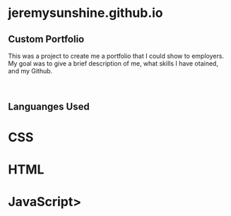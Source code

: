 # jeremysunshine.github.io

<h2> Custom Portfolio </h2>
<p> This was a project to create me a portfolio that I could show to employers. My goal was to give a brief description of me, what skills I have otained, and my Github.</p>
<br>

<h2> Languanges Used </h2>
<h1> CSS </h1>
<h1> HTML </h1>
<h1> JavaScript>
<br>

